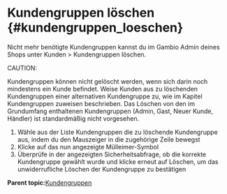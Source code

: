 # Kundengruppen löschen {#kundengruppen_loeschen}

Nicht mehr benötigte Kundengruppen kannst du im Gambio Admin deines Shops unter Kunden \> Kundengruppen löschen.

CAUTION:

Kundengruppen können nicht gelöscht werden, wenn sich darin noch mindestens ein Kunde befindet. Weise Kunden aus zu löschenden Kundengruppen einer alternativen Kundengruppe zu, wie im Kapitel Kundengruppen zuweisen beschrieben. Das Löschen von den im Grundumfang enthaltenen Kundengruppen \(Admin, Gast, Neuer Kunde, Händler\) ist standardmäßig nicht vorgesehen.

1.  Wähle aus der Liste Kundengruppen die zu löschende Kundengruppe aus, indem du den Mauszeiger in die zugehörige Zeile bewegst
2.  Klicke auf das nun angezeigte Mülleimer-Symbol
3.  Überprüfe in der angezeigten Sicherheitsabfrage, ob die korrekte Kundengruppe gewählt wurde und klicke erneut auf Löschen, um das unwiderrufliche Löschen der Kundengruppe zu bestätigen

**Parent topic:**[Kundengruppen](12_5_Kundengruppen.md)

